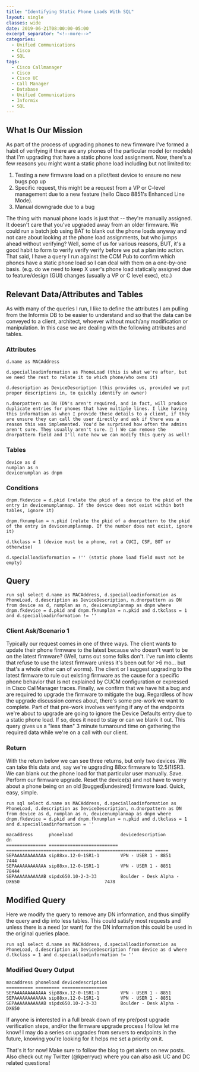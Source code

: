 ```yaml
---
title: "Identifying Static Phone Loads With SQL"
layout: single
classes: wide
date: 2019-06-21T08:00:00-05:00
excerpt_separator: "<!--more-->"
categories:
  - Unified Communications
  - Cisco
  - SQL
tags:
  - Cisco Callmanager
  - Cisco
  - Cisco UC
  - Call Manager
  - Database
  - Unified Communications
  - Informix
  - SQL
---
```

## What Is Our Mission

As part of the process of upgrading phones to new firmware I've formed a habit of verifying if there are any phones of the particular model (or models) that I'm upgrading that have a static phone load assignment. Now, there's a few reasons you might want a static phone load including but not limited to:

<!--more-->

1. Testing a new firmware load on a pilot/test device to ensure no new bugs pop up
2. Specific request, this might be a request from a VP or C-level management due to a new feature (hello Cisco 8851's Enhanced Line Mode).
3. Manual downgrade due to a bug

The thing with manual phone loads is just that -- they're manually assigned. It doesn't care that you've upgraded away from an older firmware. We could run a batch job using BAT to blank out the phone loads anyway and not care about looking at the phone load assignments, but who jumps ahead without verifying? Well, some of us for various reasons, BUT, it's a good habit to form to verify verify verify before we put a plan into action. That said, I have a query I run against the CCM Pub to confirm which phones have a static phone load so I can deal with them on a one-by-one basis. (e.g. do we need to keep X user's phone load statically assigned due to feature/design (GUI) changes (usually a VP or C level exec), etc.)

## Relevant Data/Attributes and Tables

As with many of the queries I run, I like to define the attributes I am pulling from the Informix DB to be easier to understand and so that the data can be conveyed to a client, architect, whoever without much/any modification or manipulation. In this case we are dealing with the following attributes and tables.

### Attributes

```text
d.name as MACAddress

d.specialloadinformation as PhoneLoad (this is what we're after, but we need the rest to relate it to which phone/who owns it)

d.description as DeviceDescription (this provides us, provided we put proper descriptions in, to quickly identify an owner)

n.dnorpattern as DN (DN's aren't required, and in fact, will produce duplicate entries for phones that have multiple lines. I like having this information as when I provide these details to a client, if they are unsure they can call the user directly and ask if there was a reason this was implemented. You'd be surprised how often the admins aren't sure. They usually aren't sure. 🙂 ) We can remove the dnorpattern field and I'll note how we can modify this query as well!
```

### Tables

```text
device as d
numplan as n
devicenumplan as dnpm
```

### Conditions

```text
dnpm.fkdevice = d.pkid (relate the pkid of a device to the pkid of the entry in devicenumplanmap. If the device does not exist within both tables, ignore it)

dnpm.fknumplan = n.pkid (relate the pkid of a dnorpattern to the pkid of the entry in devicenumplanmap. If the number does not exist, ignore it)

d.tkclass = 1 (device must be a phone, not a CUCI, CSF, BOT or otherwise)

d.specialloadinformation = !'' (static phone load field must not be empty)
```

## Query

```text
run sql select d.name as MACAddress, d.specialloadinformation as PhoneLoad, d.description as DeviceDescription, n.dnorpattern as DN from device as d, numplan as n, devicenumplanmap as dnpm where dnpm.fkdevice = d.pkid and dnpm.fknumplan = n.pkid and d.tkclass = 1 and d.specialloadinformation != ''
```

### Client Ask/Scenario 1

Typically our request comes in one of three ways. The client wants to update their phone firmware to the latest because who doesn't want to be on the latest firmware? (Well, turns out some folks don't. I've run into clients that refuse to use the latest firmware unless it's been out for >6 mo... but that's a whole other can of worms). The client or I suggest upgrading to the latest firmware to rule out existing firmware as the cause for a specific phone behavior that is not explained by CUCM configuration or expressed in Cisco CallManager traces. Finally, we confirm that we have hit a bug and are required to upgrade the firmware to mitigate the bug. Regardless of how the upgrade discussion comes about, there's some pre-work we want to complete. Part of that pre-work involves verifying if any of the endpoints we're about to upgrade are going to ignore the Device Defaults entry due to a static phone load. If so, does it need to stay or can we blank it out. This query gives us a "less than" 3 minute turnaround time on gathering the required data while we're on a call with our client.

### Return

With the return below we can see three returns, but only two devices. We can take this data and, say we're upgrading 88xx firmware to 12.5(1)SR3. We can blank out the phone load for that particular user manually. Save. Perform our firmware upgrade. Reset the device(s) and not have to worry about a phone being on an old [bugged|undesired] firmware load. Quick, easy, simple.

```text
run sql select d.name as MACAddress, d.specialloadinformation as PhoneLoad, d.description as DeviceDescription, n.dnorpattern as DN from device as d, numplan as n, devicenumplanmap as dnpm where dnpm.fkdevice = d.pkid and dnpm.fknumplan = n.pkid and d.tkclass = 1 and d.specialloadinformation = ''

macaddress      phoneload                  devicedescription                                       dn
=============== ========================== ======================================================= =====
SEPAAAAAAAAAAAA sip88xx.12-0-1SR1-1        VPN - USER 1 - 8851                      7444
SEPAAAAAAAAAAAA sip88xx.12-0-1SR1-1        VPN - USER 1 - 8851                      78444
SEPAAAAAAAAAAAB sipdx650.10-2-3-33         Boulder - Desk Alpha - DX650                                7478
```

## Modified Query

Here we modify the query to remove any DN information, and thus simplify the query and dip into less tables. This could satisfy most requests and unless there is a need (or want) for the DN information this could be used in the original queries place.

```text
run sql select d.name as MACAddress, d.specialloadinformation as PhoneLoad, d.description as DeviceDescription from device as d where d.tkclass = 1 and d.specialloadinformation != ''
```

### Modified Query Output

```text
macaddress phoneload devicedescription
========== ========= =================
SEPAAAAAAAAAAAA sip88xx.12-0-1SR1-1        VPN - USER 1 - 8851
SEPAAAAAAAAAAAA sip88xx.12-0-1SR1-1        VPN - USER 1 - 8851
SEPAAAAAAAAAAAB sipdx650.10-2-3-33         Boulder - Desk Alpha - DX650
```

If anyone is interested in a full break down of my pre/post upgrade verification steps, and/or the firmware upgrade process I follow let me know! I may do a series on upgrades from servers to endpoints in the future, knowing you're looking for it helps me set a priority on it.

That's it for now! Make sure to follow the blog to get alerts on new posts. Also check out my Twitter (@kperryuc) where you can also ask UC and DC related questions!
